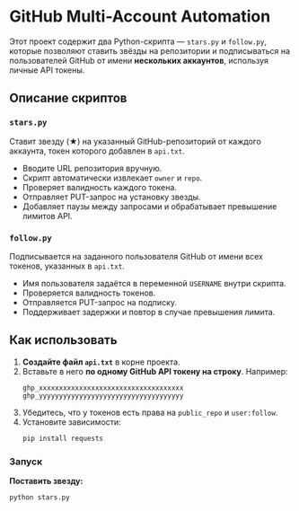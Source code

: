 # GitHub Multi-Account Automation

Этот проект содержит два Python-скрипта — `stars.py` и `follow.py`, которые позволяют ставить звёзды на репозитории и подписываться на пользователей GitHub от имени **нескольких аккаунтов**, используя личные API токены.

## Описание скриптов

### `stars.py`
Ставит звезду (★) на указанный GitHub-репозиторий от каждого аккаунта, токен которого добавлен в `api.txt`.

- Вводите URL репозитория вручную.
- Скрипт автоматически извлекает `owner` и `repo`.
- Проверяет валидность каждого токена.
- Отправляет PUT-запрос на установку звезды.
- Добавляет паузы между запросами и обрабатывает превышение лимитов API.

### `follow.py`
Подписывается на заданного пользователя GitHub от имени всех токенов, указанных в `api.txt`.

- Имя пользователя задаётся в переменной `USERNAME` внутри скрипта.
- Проверяется валидность токенов.
- Отправляется PUT-запрос на подписку.
- Поддерживает задержки и повтор в случае превышения лимита.

## Как использовать

1. **Создайте файл `api.txt`** в корне проекта.
2. Вставьте в него **по одному GitHub API токену на строку**. Например:
    ```
    ghp_xxxxxxxxxxxxxxxxxxxxxxxxxxxxxxxxxxxx
    ghp_yyyyyyyyyyyyyyyyyyyyyyyyyyyyyyyyyyyy
    ```
3. Убедитесь, что у токенов есть права на `public_repo` и `user:follow`.
4. Установите зависимости:
    ```bash
    pip install requests
    ```

### Запуск

**Поставить звезду:**
```bash
python stars.py
